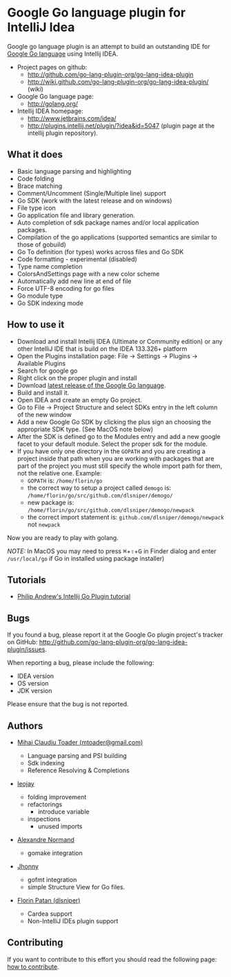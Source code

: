 # Google Go language plugin for IntelliJ Idea

Google go language plugin is an attempt to build an outstanding IDE for
[Google Go language](http://golang.org) using Intellij IDEA.

+ Project pages on github:
    + <http://github.com/go-lang-plugin-org/go-lang-idea-plugin>
    + <http://wiki.github.com/go-lang-plugin-org/go-lang-idea-plugin/> (wiki)
+ Google Go language page:
    + <http://golang.org/>
+ Intellij IDEA homepage:
    + <http://www.jetbrains.com/idea/>
    + <http://plugins.intellij.net/plugin/?idea&id=5047> (plugin page at the intellij plugin repository).

## What it does

* Basic language parsing and highlighting
* Code folding
* Brace matching
* Comment/Uncomment (Single/Multiple line) support
* Go SDK (work with the latest release and on windows)
* File type icon
* Go application file and library generation.
* Auto completion of sdk package names and/or local application packages.
* Compilation of the go applications (supported semantics are similar to those of gobuild)
* Go To definition (for types) works across files and Go SDK
* Code formatting - experimental (disabled)
* Type name completion
* ColorsAndSettings page with a new color scheme
* Automatically add new line at end of file
* Force UTF-8 encoding for go files
* Go module type
* Go SDK indexing mode

## How to use it

* Download and install Intellij IDEA (Ultimate or Community edition) or any other IntelliJ IDE
that is build on the IDEA 133.326+ platform
* Open the Plugins installation page: File -> Settings -> Plugins -> Available Plugins
* Search for google go
* Right click on the proper plugin and install
* Download [latest release of the Google Go language](http://golang.org/doc/install.html).
* Build and install it.
* Open IDEA and create an empty Go project.
* Go to File -> Project Structure and select SDKs entry in the left column of the new window
* Add a new Google Go SDK by clicking the plus sign an choosing the appropriate SDK type. (See MacOS note below)
* After the SDK is defined go to the Modules entry and add a new google facet to your default module.
Select the proper sdk for the module.
* If you have only one directory in the ``` GOPATH ``` and you are creating a project inside that path
when you are working with packages that are part of the project you must still specify the whole import
path for them, not the relative one. Example:
    - ``` GOPATH ``` is: ``` /home/florin/go ```
    - the correct way to setup a project called ``` demogo ``` is: ``` /home/florin/go/src/github.com/dlsniper/demogo/ ```
    - new package is: ``` /home/florin/go/src/github.com/dlsniper/demogo/newpack ```
    - the correct import statement is: ``` github.com/dlsniper/demogo/newpack ``` not ``` newpack ```


Now you are ready to play with golang.

_NOTE:_ In MacOS you may need to press <kbd>&#8984;</kbd>+<kbd>&#8679;</kbd>+<kbd>G</kbd> in Finder dialog and enter `/usr/local/go` if Go in installed 
using package installer)

## Tutorials

* [Philip Andrew's Intellij Go Plugin tutorial](http://webapp.org.ua/dev/intellij-idea-and-go-plugin/)

## Bugs

If you found a bug, please report it at the Google Go plugin project's tracker
on GitHub: <http://github.com/go-lang-plugin-org/go-lang-idea-plugin/issues>.

When reporting a bug, please include the following:
- IDEA version
- OS version
- JDK version

Please ensure that the bug is not reported.

## Authors

+ [Mihai Claudiu Toader (mtoader@gmail.com)](http://redeul.ro)
    + Language parsing and PSI building
    + Sdk indexing
    + Reference Resolving & Completions

+ [leojay](https://github.com/leojay)
    + folding improvement
    + refactorings
        + introduce variable
    + inspections
        + unused imports

+ [Alexandre Normand](https://github.com/alexandre-normand)
    + gomake integration

+ [Jhonny](https://github.com/khronnuz)
    +  gofmt integration
    +  simple Structure View for Go files.

+ [Florin Patan (dlsniper)](https://github.com/dlsniper)
    +  Cardea support
    +  Non-IntelliJ IDEs plugin support

## Contributing

If you want to contribute to this effort you should read the following page:
[how to contribute](https://github.com/go-lang-plugin-org/go-lang-idea-plugin/blob/master/contributing.md).
